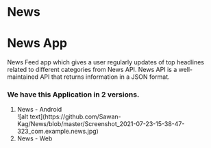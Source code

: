# News
<h1>News App</h1>
<p>News Feed app which gives a user regularly updates of top headlines related to different categories from News API. News API is a well-maintained API that returns information in a JSON format.</p>
<h3>We have this Application in 2 versions.</h3>
<ol>
  <li> News - Android </li>
  ![alt text](https://github.com/Sawan-Kag/News/blob/master/Screenshot_2021-07-23-15-38-47-323_com.example.news.jpg)

  <li> News - Web </li>
  </ol>

